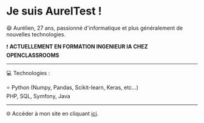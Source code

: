 # Je suis AurelTest !
😄 Aurélien, 27 ans, passionné d'informatique et plus généralement de nouvelles technologies.

❗ **ACTUELLEMENT EN FORMATION INGENIEUR IA CHEZ OPENCLASSROOMS**

------------
💻 Technologies :

⭐ Python (Numpy, Pandas, Scikit-learn, Keras, etc...)  
PHP, SQL, Symfony, Java

------------

🌐 Accéder à mon site en cliquant [ici](https://aurel-test.fr).
